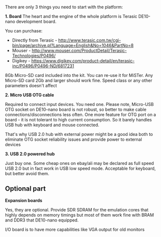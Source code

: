 There are only 3 things you need to start with the platform:

**1. Board**
The heart and the engine of the whole platform is Terasic DE10-nano development board.

You can purchase:
* Directly from Terasic - http://www.terasic.com.tw/cgi-bin/page/archive.pl?Language=English&No=1046&PartNo=8
* Mouser - http://www.mouser.com/ProductDetail/Terasic-Technologies/P0496/
* Digikey - https://www.digikey.com/product-detail/en/terasic-inc/P0496/P0496-ND/6817231

8Gb Micro-SD card included into the kit. You can re-use it for MiSTer.
Any Micro-SD card 2Gb and larger should work fine. Speed class or any other parameters doesn't affect

**2. Micro USB OTG cable**

Required to connect input devices. You need one.
Please note, Micro-USB OTG socket on DE10-nano board is not robust, so better to make cable connections/disconnections less often. One more feature for OTG port on a board - it is not tolerant to high current consumption. So it barely handles USB hub with keyboard and mouse connected.

That's why USB 2.0 hub with external power might be a good idea both to eliminate OTG socket reliability issues and provide power to external devices

**3. USB 2.0 powered hub**

Just buy one. Some cheap ones on ebay/ali may be declared as full speed USB 2.0 but in fact work in USB low speed mode. Acceptable for keyboard, but better avoid them.


## Optional part

**Expansion boards**

Yes, they are optional. Provide SDR SDRAM for the emulation cores that highly depends on memory timings but most of them work fine with BRAM and DDR3 that DE10-nano equipped.

I/O board is to have more capabilities like VGA output for old monitors